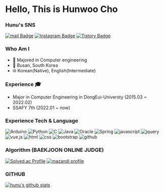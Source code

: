# Hello, This is Hunwoo Cho

### Hunu's SNS
[![mail Badge](https://img.shields.io/badge/Mail-D14836?style=flat&logo=Gmail&logoColor=white)](mailto:hunu_cho@naver.com)
[![Instagram Badge](https://img.shields.io/badge/Instagram-9c38d1?style=flat&logo=Instagram&logoColor=white)](https://www.instagram.com/hun_u_)
[![Tistory Badge](https://img.shields.io/badge/TistroyBlog-FF5722?style=flat&logoColor=white)](https://hunucho.tistory.com/)

### Who Am I
- 🥇 Majored in Computer engineering
- 📍 Busan, South Korea
- 🌐 Korean(Native), English(Intermediate)

### Experience 🎓
- Major in Computer Engineering in DongEui-Universty (2015.03 ~ 2022.02)
- SSAFY 7th (2022.01 ~ now)

### Experience Tech & Language
![Arduino](https://img.shields.io/badge/-Arduino-00979D?style=for-the-badge&logo=Arduino&logoColor=white)
![Python](https://img.shields.io/badge/python-3670A0?style=for-the-badge&logo=python&logoColor=ffdd54)
![C](https://img.shields.io/badge/c-%2300599C.svg?style=for-the-badge&logo=c&logoColor=white)
![Java](https://img.shields.io/badge/java-%23ED8B00.svg?style=for-the-badge&logo=java&logoColor=white)
![Oracle](https://img.shields.io/badge/Oracle-F80000?style=for-the-badge&logo=oracle&logoColor=white)
![Spring](https://img.shields.io/badge/Spring-6DB33F?style=for-the-badge&logo=spring&logoColor=white)
![javascript](https://img.shields.io/badge/javascript-F7DF1E?style=for-the-badge&logo=javascript&logoColor=black) 
![jquery](https://img.shields.io/badge/jquery-0769AD?style=for-the-badge&logo=jquery&logoColor=white)
![vue.js](https://img.shields.io/badge/vue.js-4FC08D?style=for-the-badge&logo=vue.js&logoColor=white) 
![html](https://img.shields.io/badge/html-E34F26?style=for-the-badge&logo=html5&logoColor=white) 
![css](https://img.shields.io/badge/css-1572B6?style=for-the-badge&logo=css3&logoColor=white) 
![bootstrap](https://img.shields.io/badge/bootstrap-7952B3?style=for-the-badge&logo=bootstrap&logoColor=white) 
![github](https://img.shields.io/badge/github-181717?style=for-the-badge&logo=github&logoColor=white) 


### Algorithm (BAEKJOON ONLINE JUDGE)
[![Solved.ac Profile](http://mazassumnida.wtf/api/v2/generate_badge?boj=hunu_cho)](https://solved.ac/hunu_cho/)
[![mazandi profile](http://mazandi.herokuapp.com/api?handle=hunu_cho&theme=dark)](https://solved.ac/hunu_cho/)

### GITHUB
[![hunu's github stats](https://github-readme-stats.vercel.app/api/top-langs/?username=hunucho&show_icons=true&hide_border=true&title_color=004386&icon_color=004386&layout=compact)](https://github.com/hunucho)

<!-- ![hunu's github stats](https://github-readme-stats.vercel.app/api?username=hunucho&show_icons=true)  -->
<!-- ![trophy](https://github-profile-trophy.vercel.app/?username=hunucho) -->
